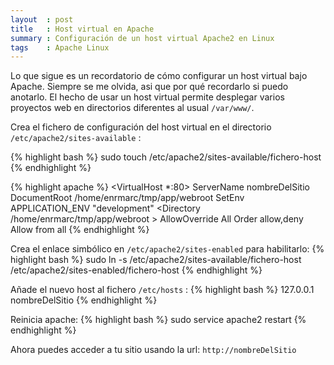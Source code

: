 ```yaml
---
layout  : post
title   : Host virtual en Apache
summary : Configuración de un host virtual Apache2 en Linux
tags    : Apache Linux
---
```


Lo que sigue es un recordatorio de cómo configurar un host virtual bajo Apache. Siempre
se me olvida, asi que por qué recordarlo si puedo anotarlo. El hecho de usar un 
host virtual permite desplegar varios proyectos web en directorios diferentes
al usual `/var/www/`.

Crea el fichero de configuración del host virtual
en el directorio `/etc/apache2/sites-available` :

{% highlight bash %}
sudo touch /etc/apache2/sites-available/fichero-host
{% endhighlight %}

{% highlight apache %}
<VirtualHost *:80>
    ServerName nombreDelSitio
    DocumentRoot /home/enrmarc/tmp/app/webroot
    SetEnv APPLICATION_ENV "development"
    <Directory /home/enrmarc/tmp/app/webroot > 
        AllowOverride All
        Order allow,deny
        Allow from all
    </Directory>
</VirtualHost>
{% endhighlight %}

Crea el enlace simbólico en `/etc/apache2/sites-enabled` para habilitarlo:
{% highlight bash %}
sudo ln -s /etc/apache2/sites-available/fichero-host /etc/apache2/sites-enabled/fichero-host
{% endhighlight %}

Añade el nuevo host al fichero `/etc/hosts` :
{% highlight bash %}
127.0.0.1 nombreDelSitio
{% endhighlight %}

Reinicia apache: 
{% highlight bash %}
sudo service apache2 restart
{% endhighlight %}

Ahora puedes acceder a tu sitio usando la url: `http://nombreDelSitio`
